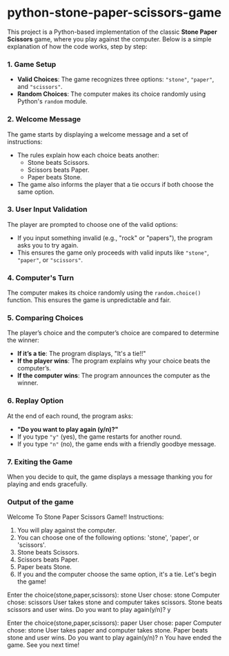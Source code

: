# python-stone-paper-scissors-game

This project is a Python-based implementation of the classic **Stone Paper Scissors** game, where you play against the computer. Below is a simple explanation of how the code works, step by step:

### **1. Game Setup**
- **Valid Choices**: The game recognizes three options: `"stone"`, `"paper"`, and `"scissors"`.
- **Random Choices**: The computer makes its choice randomly using Python's `random` module.

### **2. Welcome Message**
The game starts by displaying a welcome message and a set of instructions:
- The rules explain how each choice beats another:
  - Stone beats Scissors.
  - Scissors beats Paper.
  - Paper beats Stone.
- The game also informs the player that a tie occurs if both choose the same option.

### **3. User Input Validation**
  The player are prompted to choose one of the valid options:
- If you input something invalid (e.g., "rock" or "papers"), the program asks you to try again.
- This ensures the game only proceeds with valid inputs like `"stone"`, `"paper"`, or `"scissors"`.
  
### **4. Computer's Turn**
The computer makes its choice randomly using the `random.choice()` function. This ensures the game is unpredictable and fair.

### **5. Comparing Choices**
The player’s choice and the computer’s choice are compared to determine the winner:
- **If it’s a tie**: The program displays, "It's a tie!!"
- **If the player wins**: The program explains why your choice beats the computer’s.
- **If the computer wins**: The program announces the computer as the winner.

### **6. Replay Option**
At the end of each round, the program asks:
  - **"Do you want to play again (y/n)?"**
  - If you type `"y"` (yes), the game restarts for another round.
  - If you type `"n"` (no), the game ends with a friendly goodbye message.

### **7. Exiting the Game**
When you decide to quit, the game displays a message thanking you for playing and ends gracefully.

### **Output of the game**

Welcome To Stone Paper Scissors Game!!
Instructions:
1. You will play against the computer.
2. You can choose one of the following options: 'stone', 'paper', or 'scissors'.
3. Stone beats Scissors.
4. Scissors beats Paper.
5. Paper beats Stone.
6. If you and the computer choose the same option, it's a tie.
Let's begin the game!

Enter the choice(stone,paper,scissors): stone
User chose: stone
Computer chose: scissors
User takes stone and computer takes scissors. Stone beats scissors and user wins.
Do you want to play again(y/n)? y

Enter the choice(stone,paper,scissors): paper
User chose: paper
Computer chose: stone
User takes paper and computer takes stone. Paper beats stone and user wins.
Do you want to play again(y/n)? n
You have ended the game.
See you next time!
